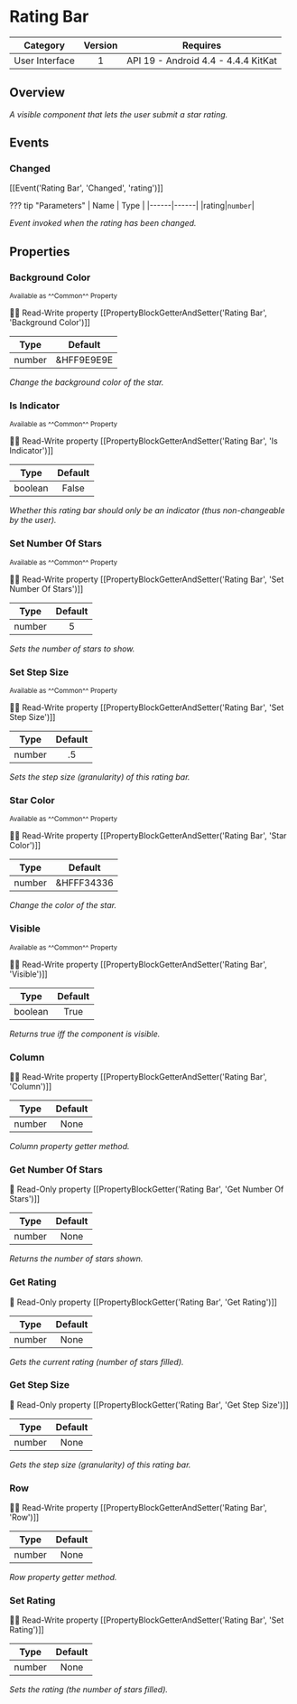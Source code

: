# Rating Bar

| Category | Version | Requires |
|:--------:|:-------:|:--------:|
|User Interface|1|API 19 - Android 4.4 - 4.4.4 KitKat|

## Overview

_A visible component that lets the user submit a star rating._

## Events

### Changed

[[Event('Rating Bar', 'Changed', 'rating')]]

??? tip "Parameters"
    | Name | Type |
    |------|------|
    |rating|`number`|


_Event invoked when the rating has been changed._

## Properties

### Background Color

<small>Available as ^^Common^^ Property</small>

:eyes::pencil: Read-Write property
[[PropertyBlockGetterAndSetter('Rating Bar', 'Background Color')]]

| Type | Default |
|:----:|:-------:|
|number|&HFF9E9E9E|

_Change the background color of the star._

### Is Indicator

<small>Available as ^^Common^^ Property</small>

:eyes::pencil: Read-Write property
[[PropertyBlockGetterAndSetter('Rating Bar', 'Is Indicator')]]

| Type | Default |
|:----:|:-------:|
|boolean|False|

_Whether this rating bar should only be an indicator (thus non-changeable by the user)._

### Set Number Of Stars

<small>Available as ^^Common^^ Property</small>

:eyes::pencil: Read-Write property
[[PropertyBlockGetterAndSetter('Rating Bar', 'Set Number Of Stars')]]

| Type | Default |
|:----:|:-------:|
|number|5|

_Sets the number of stars to show._

### Set Step Size

<small>Available as ^^Common^^ Property</small>

:eyes::pencil: Read-Write property
[[PropertyBlockGetterAndSetter('Rating Bar', 'Set Step Size')]]

| Type | Default |
|:----:|:-------:|
|number|.5|

_Sets the step size (granularity) of this rating bar._

### Star Color

<small>Available as ^^Common^^ Property</small>

:eyes::pencil: Read-Write property
[[PropertyBlockGetterAndSetter('Rating Bar', 'Star Color')]]

| Type | Default |
|:----:|:-------:|
|number|&HFFF34336|

_Change the color of the star._

### Visible

<small>Available as ^^Common^^ Property</small>

:eyes::pencil: Read-Write property
[[PropertyBlockGetterAndSetter('Rating Bar', 'Visible')]]

| Type | Default |
|:----:|:-------:|
|boolean|True|

_Returns true iff the component is visible._

### Column

:eyes::pencil: Read-Write property
[[PropertyBlockGetterAndSetter('Rating Bar', 'Column')]]

| Type | Default |
|:----:|:-------:|
|number|None|

_Column property getter method._

### Get Number Of Stars

:eyes: Read-Only property
[[PropertyBlockGetter('Rating Bar', 'Get Number Of Stars')]]

| Type | Default |
|:----:|:-------:|
|number|None|

_Returns the number of stars shown._

### Get Rating

:eyes: Read-Only property
[[PropertyBlockGetter('Rating Bar', 'Get Rating')]]

| Type | Default |
|:----:|:-------:|
|number|None|

_Gets the current rating (number of stars filled)._

### Get Step Size

:eyes: Read-Only property
[[PropertyBlockGetter('Rating Bar', 'Get Step Size')]]

| Type | Default |
|:----:|:-------:|
|number|None|

_Gets the step size (granularity) of this rating bar._

### Row

:eyes::pencil: Read-Write property
[[PropertyBlockGetterAndSetter('Rating Bar', 'Row')]]

| Type | Default |
|:----:|:-------:|
|number|None|

_Row property getter method._

### Set Rating

:eyes::pencil: Read-Write property
[[PropertyBlockGetterAndSetter('Rating Bar', 'Set Rating')]]

| Type | Default |
|:----:|:-------:|
|number|None|

_Sets the rating (the number of stars filled)._